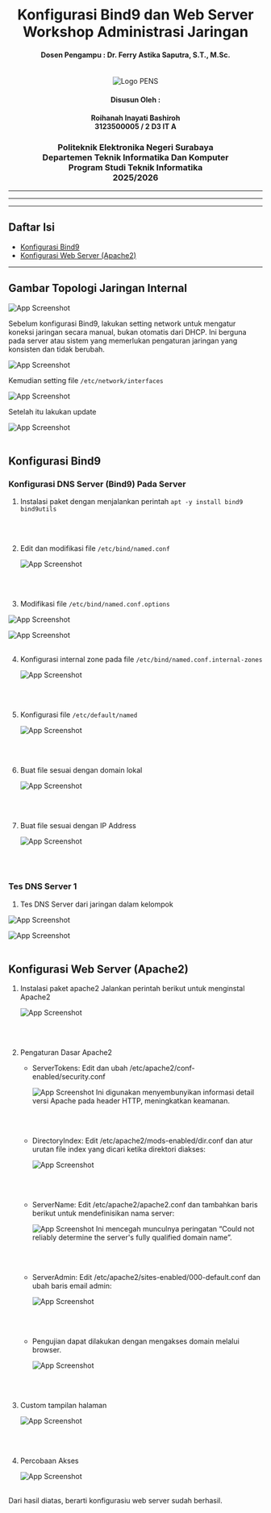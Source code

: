 <div align="center">
    <h1 style="text-align: center;font-weight: bold">Konfigurasi Bind9 dan Web Server<br>Workshop Administrasi Jaringan</h1>
    <h4 style="text-align: center;">Dosen Pengampu : Dr. Ferry Astika Saputra, S.T., M.Sc.</h4>
</div>
<br />
<div align="center">
    <img src="Assets/Logo_PENS.png" alt="Logo PENS">
    <h4 style="text-align: center;">Disusun Oleh : </h4>
    <p style="text-align: center;">
        <strong>Roihanah Inayati Bashiroh</strong><br>
        <strong>3123500005 / 2 D3 IT A</strong><br>
    </p>

<h3>Politeknik Elektronika Negeri Surabaya<br>Departemen Teknik
Informatika Dan Komputer<br>Program Studi Teknik Informatika<br>2025/2026</h3>
    <hr>
    <hr>
</div>

---

## Daftar Isi

- [Konfigurasi Bind9](#konfigurasi-bind9)
- [Konfigurasi Web Server (Apache2)](#konfigurasi-web-server-apache2)

---


## Gambar Topologi Jaringan Internal

![App Screenshot](Assets/topologi.jpg)<br>

Sebelum konfigurasi Bind9, lakukan setting network untuk mengatur koneksi jaringan secara manual, bukan otomatis dari DHCP. Ini berguna pada server atau sistem yang memerlukan pengaturan jaringan yang konsisten dan tidak berubah.

![App Screenshot](Assets/networkinterface.jpg)
<br>

Kemudian setting file `/etc/network/interfaces`

![App Screenshot](Assets/setnetwork.jpg)
<br>

Setelah itu lakukan update

![App Screenshot](Assets/updatenetwork.jpg)
<br>
<br>

## Konfigurasi Bind9

### Konfigurasi DNS Server (Bind9) Pada Server
1. Instalasi paket dengan menjalankan perintah `apt -y install bind9 bind9utils`
<br>
<br>

2. Edit dan modifikasi file `/etc/bind/named.conf`

    ![App Screenshot](Assets/namedconf.jpg)
<br>
<br>

3. Modifikasi file `/etc/bind/named.conf.options`

![App Screenshot](Assets/confoptions.jpg)
<br>

![App Screenshot](Assets/confoptions2.jpg)
<br>
<br>

4. Konfigurasi internal zone pada file `/etc/bind/named.conf.internal-zones`

    ![App Screenshot](Assets/intzones.jpg)
<br>
<br>

5. Konfigurasi file `/etc/default/named`

    ![App Screenshot](Assets/defaultnamed.jpg)
<br>
<br>

6. Buat file sesuai dengan domain lokal

    ![App Screenshot](Assets/domainlokal.jpg)
<br>
<br>

7. Buat file sesuai dengan IP Address

    ![App Screenshot](Assets/ipaddr.jpg)
<br>
<br>

### Tes DNS Server 1
1. Tes DNS Server dari jaringan dalam kelompok

![App Screenshot](Assets/tesdns.jpg)
<br>

![App Screenshot](Assets/tesdnskedua.jpg)
<br>
<br>

## Konfigurasi Web Server (Apache2)
1. Instalasi paket apache2 Jalankan perintah berikut untuk menginstal Apache2

    ![App Screenshot](Assets/installapache2.jpg)
<br>
<br>

2. Pengaturan Dasar Apache2
    - ServerTokens: Edit dan ubah /etc/apache2/conf-enabled/security.conf

        ![App Screenshot](Assets/confenable.jpg)
        Ini digunakan menyembunyikan informasi detail versi Apache pada header HTTP, meningkatkan keamanan.
    <br>
    <br>

    - DirectoryIndex: Edit /etc/apache2/mods-enabled/dir.conf dan atur urutan file index yang dicari ketika direktori diakses:

        ![App Screenshot](Assets/modsenable.jpg)
    <br>
    <br>

    - ServerName: Edit /etc/apache2/apache2.conf dan tambahkan baris berikut untuk mendefinisikan nama server:

        ![App Screenshot](Assets/apache2conf.jpg)
        Ini mencegah munculnya peringatan “Could not reliably determine the server's fully qualified domain name”.
    <br>
    <br>

    - ServerAdmin: Edit /etc/apache2/sites-enabled/000-default.conf dan ubah baris email admin:

        ![App Screenshot](Assets/sitesenable.jpg)
    <br>
    <br>

    - Pengujian dapat dilakukan dengan mengakses domain melalui browser.

        ![App Screenshot](Assets/pengujian.jpg)
    <br>
    <br>

3. Custom tampilan halaman

    ![App Screenshot](Assets/custom.jpg)
<br>
<br>

4. Percobaan Akses

    ![App Screenshot](Assets/successdone.jpg)
<br>
    Dari hasil diatas, berarti konfigurasiu web server sudah berhasil.

